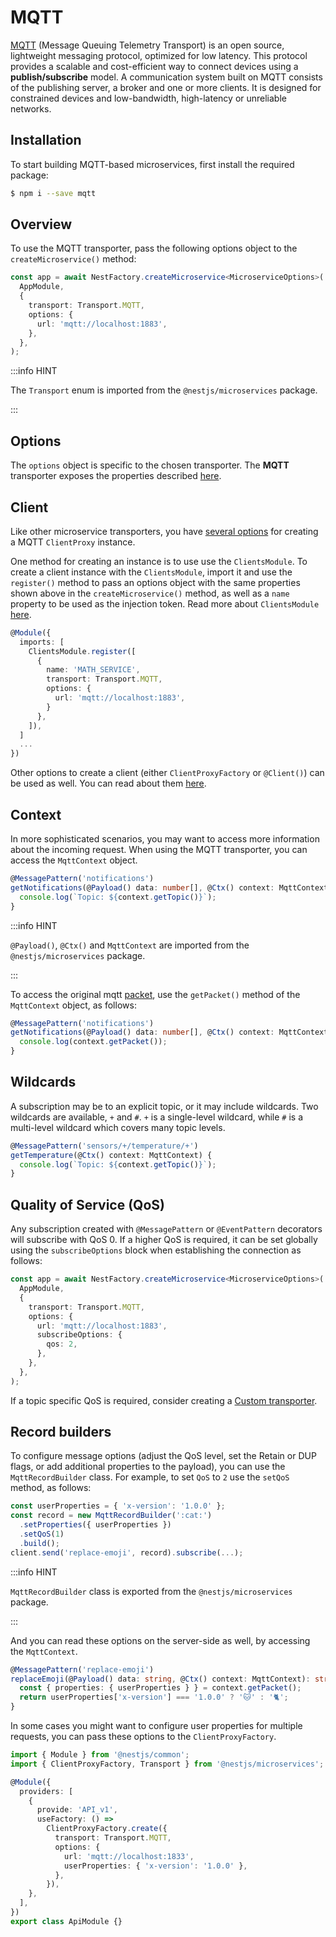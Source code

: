 # MQTT

[MQTT](https://mqtt.org/) (Message Queuing Telemetry Transport) is an open source, lightweight messaging protocol, optimized for low latency. This protocol provides a scalable and cost-efficient way to connect devices using a **publish/subscribe** model. A communication system built on MQTT consists of the publishing server, a broker and one or more clients. It is designed for constrained devices and low-bandwidth, high-latency or unreliable networks.

## Installation

To start building MQTT-based microservices, first install the required package:

```bash
$ npm i --save mqtt
```

## Overview

To use the MQTT transporter, pass the following options object to the `createMicroservice()` method:

```ts title="main.ts"
const app = await NestFactory.createMicroservice<MicroserviceOptions>(
  AppModule,
  {
    transport: Transport.MQTT,
    options: {
      url: 'mqtt://localhost:1883',
    },
  },
);
```

:::info HINT

The `Transport` enum is imported from the `@nestjs/microservices` package.

:::

## Options

The `options` object is specific to the chosen transporter. The **MQTT** transporter exposes the properties described [here](https://github.com/mqttjs/MQTT.js/#mqttclientstreambuilder-options).

## Client

Like other microservice transporters, you have [several options](./basics#client) for creating a MQTT `ClientProxy` instance.

One method for creating an instance is to use use the `ClientsModule`. To create a client instance with the `ClientsModule`, import it and use the `register()` method to pass an options object with the same properties shown above in the `createMicroservice()` method, as well as a `name` property to be used as the injection token. Read more about `ClientsModule` [here](./basics#client).

```ts
@Module({
  imports: [
    ClientsModule.register([
      {
        name: 'MATH_SERVICE',
        transport: Transport.MQTT,
        options: {
          url: 'mqtt://localhost:1883',
        }
      },
    ]),
  ]
  ...
})
```

Other options to create a client (either `ClientProxyFactory` or `@Client()`) can be used as well. You can read about them [here](./basics#client).

## Context

In more sophisticated scenarios, you may want to access more information about the incoming request. When using the MQTT transporter, you can access the `MqttContext` object.

```ts
@MessagePattern('notifications')
getNotifications(@Payload() data: number[], @Ctx() context: MqttContext) {
  console.log(`Topic: ${context.getTopic()}`);
}
```

:::info HINT

`@Payload()`, `@Ctx()` and `MqttContext` are imported from the `@nestjs/microservices` package.

:::

To access the original mqtt [packet](https://github.com/mqttjs/mqtt-packet), use the `getPacket()` method of the `MqttContext` object, as follows:

```ts
@MessagePattern('notifications')
getNotifications(@Payload() data: number[], @Ctx() context: MqttContext) {
  console.log(context.getPacket());
}
```

## Wildcards

A subscription may be to an explicit topic, or it may include wildcards. Two wildcards are available, `+` and `#`. `+` is a single-level wildcard, while `#` is a multi-level wildcard which covers many topic levels.

```ts
@MessagePattern('sensors/+/temperature/+')
getTemperature(@Ctx() context: MqttContext) {
  console.log(`Topic: ${context.getTopic()}`);
}
```

## Quality of Service (QoS)

Any subscription created with `@MessagePattern` or `@EventPattern` decorators will subscribe with QoS 0. If a higher QoS is required, it can be set globally using the `subscribeOptions` block when establishing the connection as follows:

```ts title="main.ts"
const app = await NestFactory.createMicroservice<MicroserviceOptions>(
  AppModule,
  {
    transport: Transport.MQTT,
    options: {
      url: 'mqtt://localhost:1883',
      subscribeOptions: {
        qos: 2,
      },
    },
  },
);
```

If a topic specific QoS is required, consider creating a [Custom transporter](./custom-transport).

## Record builders

To configure message options (adjust the QoS level, set the Retain or DUP flags, or add additional properties to the payload), you can use the `MqttRecordBuilder` class. For example, to set `QoS` to `2` use the `setQoS` method, as follows:

```ts
const userProperties = { 'x-version': '1.0.0' };
const record = new MqttRecordBuilder(':cat:')
  .setProperties({ userProperties })
  .setQoS(1)
  .build();
client.send('replace-emoji', record).subscribe(...);
```

:::info HINT

`MqttRecordBuilder` class is exported from the `@nestjs/microservices` package.

:::

And you can read these options on the server-side as well, by accessing the `MqttContext`.

```ts
@MessagePattern('replace-emoji')
replaceEmoji(@Payload() data: string, @Ctx() context: MqttContext): string {
  const { properties: { userProperties } } = context.getPacket();
  return userProperties['x-version'] === '1.0.0' ? '🐱' : '🐈';
}
```

In some cases you might want to configure user properties for multiple requests, you can pass these options to the `ClientProxyFactory`.

```ts
import { Module } from '@nestjs/common';
import { ClientProxyFactory, Transport } from '@nestjs/microservices';

@Module({
  providers: [
    {
      provide: 'API_v1',
      useFactory: () =>
        ClientProxyFactory.create({
          transport: Transport.MQTT,
          options: {
            url: 'mqtt://localhost:1833',
            userProperties: { 'x-version': '1.0.0' },
          },
        }),
    },
  ],
})
export class ApiModule {}
```
